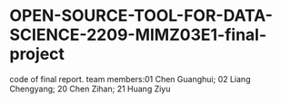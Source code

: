 # OPEN-SOURCE-TOOL-FOR-DATA-SCIENCE-2209-MIMZ03E1-final-project
code of final report. team members:01 Chen Guanghui; 02 Liang Chengyang; 20 Chen Zihan; 21 Huang Ziyu
